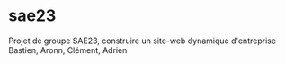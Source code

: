 # sae23
Projet de groupe SAE23, construire un site-web dynamique d'entreprise
Bastien, Aronn, Clément, Adrien
